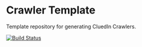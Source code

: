 # Crawler Template

Template repository for generating CluedIn Crawlers.

[![Build Status](https://dev.azure.com/CluedIn-io/CluedIn%20Crawlers/_apis/build/status/CluedIn-io.crawler-template?branchName=master)](https://dev.azure.com/CluedIn-io/CluedIn%20Crawlers/_build/latest?definitionId=26&branchName=master)

